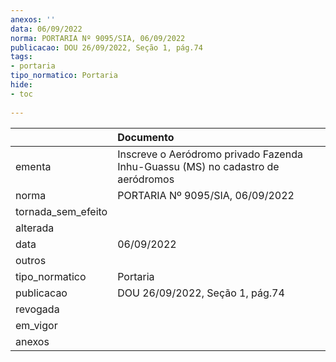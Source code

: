 ```yaml
---
anexos: ''
data: 06/09/2022
norma: PORTARIA Nº 9095/SIA, 06/09/2022
publicacao: DOU 26/09/2022, Seção 1, pág.74
tags:
- portaria
tipo_normatico: Portaria
hide: 
- toc 
 
---
```


|                    | Documento                                                                       |
|:-------------------|:--------------------------------------------------------------------------------|
| ementa             | Inscreve o Aeródromo privado Fazenda Inhu-Guassu (MS) no cadastro de aeródromos |
| norma              | PORTARIA Nº 9095/SIA, 06/09/2022                                                |
| tornada_sem_efeito |                                                                                 |
| alterada           |                                                                                 |
| data               | 06/09/2022                                                                      |
| outros             |                                                                                 |
| tipo_normatico     | Portaria                                                                        |
| publicacao         | DOU 26/09/2022, Seção 1, pág.74                                                 |
| revogada           |                                                                                 |
| em_vigor           |                                                                                 |
| anexos             |                                                                                 |